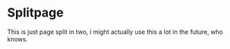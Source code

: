 # Splitpage
 This is just page split in two, i might actually use this a lot in the future, who knows.
